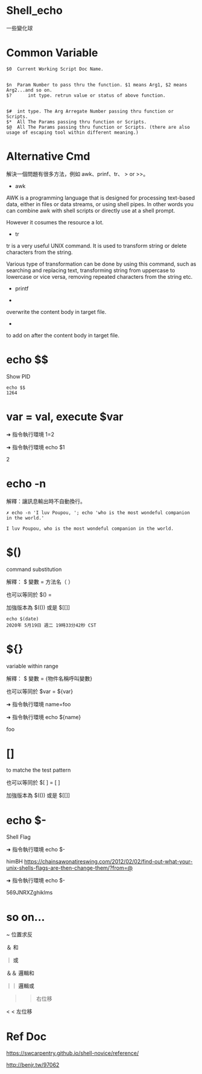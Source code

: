 # Shell_echo
一些變化球

# Common Variable

    $0	Current Working Script Doc Name.
    
    
    $n	Param Number to pass thru the function. $1 means Arg1, $2 means Arg2...and so on.
    $?      int type. retrun value or status of above function.
    
    
    $#	int type. The Arg Arregate Number passing thru function or Scripts.
    $*	All The Params passing thru function or Scripts.
    $@	All The Params passing thru function or Scripts. (there are also usage of escaping tool within different meaning.)
    

# Alternative Cmd

解決一個問題有很多方法，例如 awk、prinf、tr、 > or >>。

* awk 

AWK is a programming language that is designed for processing text-based data, either in files or data streams, or using shell pipes. In other words you can combine awk with shell scripts or directly use at a shell prompt.

However it cosumes the resource a lot. 

* tr

tr is a very useful UNIX command. It is used to transform string or delete characters from the string. 

Various type of transformation can be done by using this command, such as searching and replacing text, transforming string from uppercase to lowercase or vice versa, removing repeated characters from the string etc.

* printf

* > 

overwrite the content body in target file.

* >>

to add on after the content body in target file.

# echo $$

Show PID

    echo $$
    1264

# var = val, execute $var

➜  指令執行環境 1=2  

➜  指令執行環境 echo $1

2

# echo -n

解釋：讓訊息輸出時不自動換行。

    ✗ echo -n 'I luv Poupou, '; echo 'who is the most wondeful companion in the world.'

    I luv Poupou, who is the most wondeful companion in the world.


# $()

command substitution

解釋： $ 變數 = 方法名（ ）

也可以等同於 $() =  ` `

加強版本為 $(()) 或是 $[[]]

    echo $(date)
    2020年 5月19日 週二 19時33分42秒 CST

# ${}

variable within range

解釋： $ 變數 = {物件名稱呼叫變數}

也可以等同於 $var = ${var}

➜ 指令執行環境 name=foo
  
➜ 指令執行環境 echo ${name}

foo

# []

to matche the test pattern

也可以等同於 $[  ] = [  ]

加強版本為 $(()) 或是 $[[]]

# echo $-

Shell Flag

➜  指令執行環境 echo $-

himBH
https://chainsawonatireswing.com/2012/02/02/find-out-what-your-unix-shells-flags-are-then-change-them/?from=@


➜  指令執行環境 echo $-

569JNRXZghiklms

# so on...

~ 位置求反

＆ 和

｜ 或

＆＆ 邏輯和

｜｜ 邏輯或

> > 右位移

< < 左位移

# Ref Doc

https://swcarpentry.github.io/shell-novice/reference/

http://benjr.tw/97062






